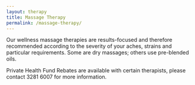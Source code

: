 ```yaml
---
layout: therapy
title: Massage Therapy
permalink: /massage-therapy/
---
```

Our wellness massage therapies are results-focused and therefore recommended according to the severity of your aches, strains and particular requirements. Some are dry massages; others use pre-blended oils.

Private Health Fund Rebates are available with certain therapists, please contact 3281 6007 for more information.

<div class='container bg-light my-4 p-4'>
  <healcode-widget data-type="appointments" data-widget-partner="object" data-widget-id="1f3643748a4" data-widget-version="0"></healcode-widget>
</div>
